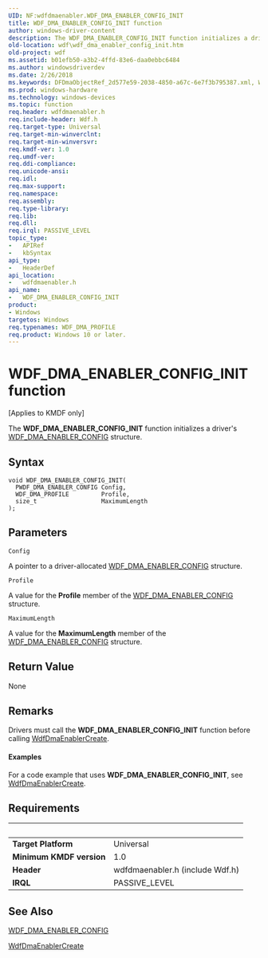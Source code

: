 ```yaml
---
UID: NF:wdfdmaenabler.WDF_DMA_ENABLER_CONFIG_INIT
title: WDF_DMA_ENABLER_CONFIG_INIT function
author: windows-driver-content
description: The WDF_DMA_ENABLER_CONFIG_INIT function initializes a driver's WDF_DMA_ENABLER_CONFIG structure.
old-location: wdf\wdf_dma_enabler_config_init.htm
old-project: wdf
ms.assetid: b01efb50-a3b2-4ffd-83e6-daa0ebbc6484
ms.author: windowsdriverdev
ms.date: 2/26/2018
ms.keywords: DFDmaObjectRef_2d577e59-2038-4850-a67c-6e7f3b795387.xml, WDF_DMA_ENABLER_CONFIG_INIT, WDF_DMA_ENABLER_CONFIG_INIT function, kmdf.wdf_dma_enabler_config_init, wdf.wdf_dma_enabler_config_init, wdfdmaenabler/WDF_DMA_ENABLER_CONFIG_INIT
ms.prod: windows-hardware
ms.technology: windows-devices
ms.topic: function
req.header: wdfdmaenabler.h
req.include-header: Wdf.h
req.target-type: Universal
req.target-min-winverclnt: 
req.target-min-winversvr: 
req.kmdf-ver: 1.0
req.umdf-ver: 
req.ddi-compliance: 
req.unicode-ansi: 
req.idl: 
req.max-support: 
req.namespace: 
req.assembly: 
req.type-library: 
req.lib: 
req.dll: 
req.irql: PASSIVE_LEVEL
topic_type:
-	APIRef
-	kbSyntax
api_type:
-	HeaderDef
api_location:
-	wdfdmaenabler.h
api_name:
-	WDF_DMA_ENABLER_CONFIG_INIT
product:
- Windows
targetos: Windows
req.typenames: WDF_DMA_PROFILE
req.product: Windows 10 or later.
---
```



# WDF_DMA_ENABLER_CONFIG_INIT function
<p class="CCE_Message">[Applies to KMDF only]

The <b>WDF_DMA_ENABLER_CONFIG_INIT</b> function initializes a driver's <a href="https://msdn.microsoft.com/library/windows/hardware/ff551290">WDF_DMA_ENABLER_CONFIG</a> structure.

## Syntax

```
void WDF_DMA_ENABLER_CONFIG_INIT(
  PWDF_DMA_ENABLER_CONFIG Config,
  WDF_DMA_PROFILE         Profile,
  size_t                  MaximumLength
);
```

## Parameters

`Config`

A pointer to a driver-allocated <a href="https://msdn.microsoft.com/library/windows/hardware/ff551290">WDF_DMA_ENABLER_CONFIG</a> structure.

`Profile`

A value for the <b>Profile</b> member of the <a href="https://msdn.microsoft.com/library/windows/hardware/ff551290">WDF_DMA_ENABLER_CONFIG</a> structure.

`MaximumLength`

A value for the <b>MaximumLength</b> member of the <a href="https://msdn.microsoft.com/library/windows/hardware/ff551290">WDF_DMA_ENABLER_CONFIG</a> structure.


## Return Value

None

## Remarks

Drivers must call the <b>WDF_DMA_ENABLER_CONFIG_INIT</b> function before calling <a href="https://msdn.microsoft.com/library/windows/hardware/ff546983">WdfDmaEnablerCreate</a>. 


#### Examples

For a code example that uses <b>WDF_DMA_ENABLER_CONFIG_INIT</b>, see <a href="https://msdn.microsoft.com/library/windows/hardware/ff546983">WdfDmaEnablerCreate</a>.

<div class="code"></div>

## Requirements
| &nbsp; | &nbsp; |
| ---- |:---- |
| **Target Platform** | Universal |
| **Minimum KMDF version** | 1.0 |
| **Header** | wdfdmaenabler.h (include Wdf.h) |
| **IRQL** | PASSIVE_LEVEL |

## See Also

<a href="https://msdn.microsoft.com/library/windows/hardware/ff551290">WDF_DMA_ENABLER_CONFIG</a>



<a href="https://msdn.microsoft.com/library/windows/hardware/ff546983">WdfDmaEnablerCreate</a>